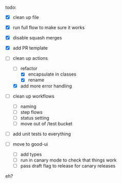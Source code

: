 todo:

- [x] clean up file
- [x] run full flow to make sure it works
- [x] disable squash merges
- [x] add PR template
- [ ] clean up actions
  - [ ] refactor
    - [x] encapsulate in classes
    - [x] rename
  - [x] add more error handling
- [ ] clean up workflows
  - [ ] naming
  - [ ] step flows
  - [ ] status setting
  - [ ] move out of /test bucket
- [ ] add unit tests to everything

- [ ] move to good-ui
  - [ ] add types
  - [ ] run in canary mode to check that things work
  - [ ] pass draft flag to release for canary releases

eh?
